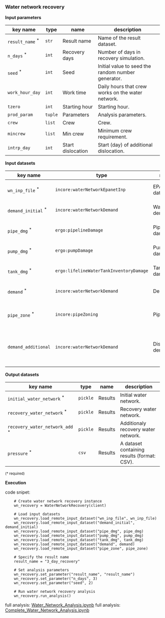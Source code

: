 ### Water network recovery

**Input parameters**

key name | type | name | description
--- | --- | --- | ---
`result_name` <sup>*</sup> | `str` | Result name | Name of the result dataset.
`n_days` <sup>*</sup> | `int` | Recovery days | Number of days in recovery simulation.
`seed` <sup>*</sup> | `int` | Seed | Initial value to seed the random number generator.
`work_hour_day` | `int` | Work time | Daily hours that crew works on the water network.
`tzero` | `int` | Starting hour | Starting hour.
`prod_param` | `tuple` | Parameters | Analysis parameters.
`crew` | `list` | Crew | Crew.
`mincrew` | `list` | Min crew | Minimum crew requirement.
`intrp_day` | `int` | Start dislocation | Start (day) of additional dislocation.

**Input datasets**

key name | type | name | description
--- | --- | --- | ---
`wn_inp_file` <sup>*</sup> | `incore:waterNetworkEpanetInp` | EPAnet dataset | EPAnet input dataset.
`demand_initial` <sup>*</sup> | `incore:waterNetworkDemand` | Water demand | Initial water demand Dataset.
`pipe_dmg` <sup>*</sup> | `ergo:pipelineDamage` | Pipeline damage | A pipeline damage probability.
`pump_dmg` <sup>*</sup> | `ergo:pumpDamage` | Pump damage | A pump damage probability.
`tank_dmg` <sup>*</sup> | `ergo:lifelineWaterTankInventoryDamage` | Tank damage | A tank damage probability.
`demand` <sup>*</sup> | `incore:waterNetworkDemand` | Demand id | Demand after dislocation.
`pipe_zone` <sup>*</sup> | `incore:pipeZoning` | Pipe zone | Pipezone to decide repair order.
`demand_additional` | `incore:waterNetworkDemand` | Dislocation demand | A water network demand after additional dislocation.

**Output datasets**

key name | type | name | description
--- | --- | --- | ---
`initial_water_network` <sup>*</sup> | `pickle` | Results | Initial water network.
`recovery_water_network` <sup>*</sup> | `pickle` | Results | Recovery water network.
`recovery_water_network_add` <sup>*</sup> | `pickle` | Results | Additionaly recovery water network.
`pressure` <sup>*</sup> | `csv` | Results | A dataset containing results (format: CSV).

<small>(* required)</small>

**Execution**

code snipet:

```
    # Create water network recovery instance
    wn_recovery = WaterNetworkRecovery(client)

    # Load input datasets
    wn_recovery.load_remote_input_dataset("wn_inp_file", wn_inp_file)
    wn_recovery.load_remote_input_dataset("demand_initial", demand_initial)
    wn_recovery.load_remote_input_dataset("pipe_dmg", pipe_dmg)
    wn_recovery.load_remote_input_dataset("pump_dmg", pump_dmg)
    wn_recovery.load_remote_input_dataset("tank_dmg", tank_dmg)
    wn_recovery.load_remote_input_dataset("demand", demand)
    wn_recovery.load_remote_input_dataset("pipe_zone", pipe_zone)

    # Specify the result name
    result_name = "3_day_recovery"

    # Set analysis parameters
    wn_recovery.set_parameter("result_name", "result_name")
    wn_recovery.set_parameter("n_days", 3)
    wn_recovery.set_parameter("seed", 2)

    # Run water network recovery analysis
    wn_recovery.run_analysis()
```

full analysis: [Water_Network_Analysis.ipynb](https://incore2.ncsa.illinois.edu/doc/examples/Water_Network_Analysis.ipynb)
full analysis: [Complete_Water_Network_Analysis.ipynb](https://incore2.ncsa.illinois.edu/doc/examples/Complete_Water_Network_Analysis.ipynb)